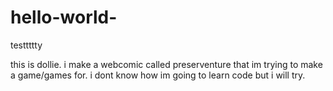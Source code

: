 # hello-world-
testtttty

this is dollie. i make a webcomic called preserventure that im trying to make a game/games for. 
i dont know how im going to learn code but i will try.
